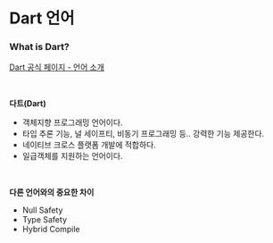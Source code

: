 Dart 언어
=============
### What is Dart?
[Dart 공식 페이지 - 언어 소개](https://dart-ko.dev/language)   

<br/> 

**다트(Dart)**  
- 객체지향 프로그래밍 언어이다.  
- 타입 추론 기능, 널 세이프티, 비동기 프로그래밍 등.. 강력한 기능 제공한다.  
- 네이티브 크로스 플랫폼 개발에 적합하다.
- 일급객체를 지원하는 언어이다.

<br/>  

**다른 언어와의 중요한 차이**  
- Null Safety  
- Type Safety  
- Hybrid Compile   

<br/>
